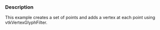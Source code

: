 ### Description 

This example creates a set of points and adds a vertex at each point using vtkVertexGlyphFilter.
